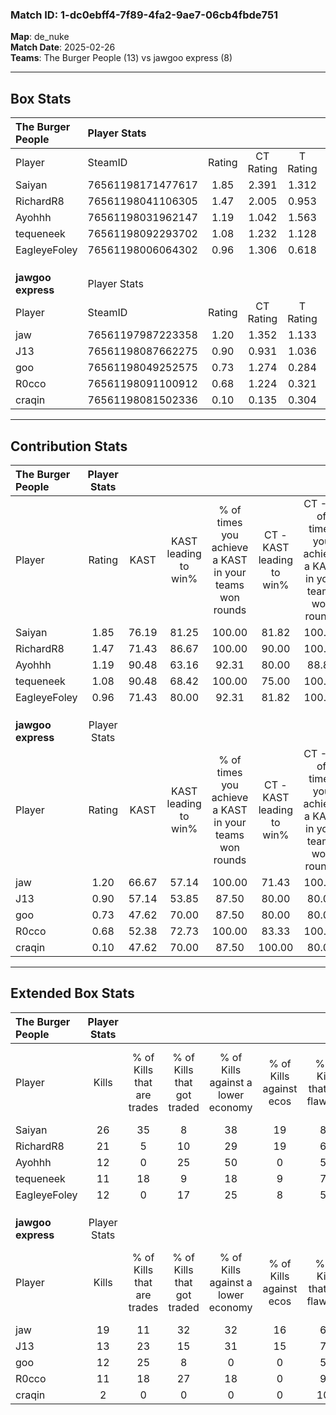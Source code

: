 ### Match ID: 1-dc0ebff4-7f89-4fa2-9ae7-06cb4fbde751  
**Map**: de_nuke  
**Match Date**: 2025-02-26  
**Teams**: The Burger People (13) vs jawgoo express (8)  

---  

## Box Stats  

| **The Burger People** | Player Stats      |        |           |          |       |       |       |         |        |      |     |
| :- | :- | :-: | :-: | :-: | :-: | :-: | :-: | :-: | :-: | :-: | :-: |
| Player                | SteamID           | Rating | CT Rating | T Rating | KAST  |  ADR  | Kills | Assists | Deaths | K/D  | HS% |
| Saiyan                | 76561198171477617 |  1.85  |   2.391   |  1.312   | 76.19 | 124.2 |  26   |    3    |   10   | 2.60 | 50  |
| RichardR8             | 76561198041106305 |  1.47  |   2.005   |  0.953   | 71.43 | 99.0  |  21   |    3    |   12   | 1.75 | 57  |
| Ayohhh                | 76561198031962147 |  1.19  |   1.042   |  1.563   | 90.48 | 82.8  |  12   |    8    |   13   | 0.92 | 58  |
| tequeneek             | 76561198092293702 |  1.08  |   1.232   |  1.128   | 90.48 | 55.6  |  11   |    2    |   11   | 1.00 | 45  |
| EagleyeFoley          | 76561198006064302 |  0.96  |   1.306   |  0.618   | 71.43 | 57.3  |  12   |    1    |   12   | 1.00 | 58  |
|                       |                   |        |           |          |       |       |       |         |        |      |     |
|                       |                   |        |           |          |       |       |       |         |        |      |     |
|                       |                   |        |           |          |       |       |       |         |        |      |     |
| **jawgoo express**    | Player Stats      |        |           |          |       |       |       |         |        |      |     |
| Player                | SteamID           | Rating | CT Rating | T Rating | KAST  |  ADR  | Kills | Assists | Deaths | K/D  | HS% |
| jaw                   | 76561197987223358 |  1.20  |   1.352   |  1.133   | 66.67 | 96.2  |  19   |    4    |   18   | 1.06 | 52  |
| J13                   | 76561198087662275 |  0.90  |   0.931   |  1.036   | 57.14 | 91.9  |  13   |    6    |   17   | 0.76 | 53  |
| goo                   | 76561198049252575 |  0.73  |   1.274   |  0.284   | 47.62 | 61.4  |  12   |    3    |   15   | 0.80 | 50  |
| R0cco                 | 76561198091100912 |  0.68  |   1.224   |  0.321   | 52.38 | 50.0  |  11   |    1    |   15   | 0.73 | 45  |
| craqin                | 76561198081502336 |  0.10  |   0.135   |  0.304   | 47.62 | 20.1  |   2   |    1    |   18   | 0.11 |  0  |
---  

## Contribution Stats  

| **The Burger People** | Player Stats |       |                      |                                                        |                           |                                                             |                          |                                                            |
| :- | :-: | :-: | :-: | :-: | :-: | :-: | :-: | :-: |
| Player                |    Rating    | KAST  | KAST leading to win% | % of times you achieve a KAST in your teams won rounds | CT - KAST leading to win% | CT - % of times you achieve a KAST in your teams won rounds | T - KAST leading to win% | T - % of times you achieve a KAST in your teams won rounds |
| Saiyan                |     1.85     | 76.19 |        81.25         |                         100.00                         |           81.82           |                           100.00                            |          80.00           |                           100.00                           |
| RichardR8             |     1.47     | 71.43 |        86.67         |                         100.00                         |           90.00           |                           100.00                            |          80.00           |                           100.00                           |
| Ayohhh                |     1.19     | 90.48 |        63.16         |                         92.31                          |           80.00           |                            88.89                            |          44.44           |                           100.00                           |
| tequeneek             |     1.08     | 90.48 |        68.42         |                         100.00                         |           75.00           |                           100.00                            |          57.14           |                           100.00                           |
| EagleyeFoley          |     0.96     | 71.43 |        80.00         |                         92.31                          |           81.82           |                           100.00                            |          75.00           |                           75.00                            |
|                       |              |       |                      |                                                        |                           |                                                             |                          |                                                            |
|                       |              |       |                      |                                                        |                           |                                                             |                          |                                                            |
|                       |              |       |                      |                                                        |                           |                                                             |                          |                                                            |
| **jawgoo express**    | Player Stats |       |                      |                                                        |                           |                                                             |                          |                                                            |
| Player                |    Rating    | KAST  | KAST leading to win% | % of times you achieve a KAST in your teams won rounds | CT - KAST leading to win% | CT - % of times you achieve a KAST in your teams won rounds | T - KAST leading to win% | T - % of times you achieve a KAST in your teams won rounds |
| jaw                   |     1.20     | 66.67 |        57.14         |                         100.00                         |           71.43           |                           100.00                            |          42.86           |                           100.00                           |
| J13                   |     0.90     | 57.14 |        53.85         |                         87.50                          |           80.00           |                            80.00                            |          37.50           |                           100.00                           |
| goo                   |     0.73     | 47.62 |        70.00         |                         87.50                          |           80.00           |                            80.00                            |          60.00           |                           100.00                           |
| R0cco                 |     0.68     | 52.38 |        72.73         |                         100.00                         |           83.33           |                           100.00                            |          60.00           |                           100.00                           |
| craqin                |     0.10     | 47.62 |        70.00         |                         87.50                          |          100.00           |                            80.00                            |          50.00           |                           100.00                           |
---  

## Extended Box Stats  

| **The Burger People** | Player Stats |                            |                            |                                    |                         |                              |                                 |        |                             |                                     |                          |                               |                            |
| :- | :-: | :-: | :-: | :-: | :-: | :-: | :-: | :-: | :-: | :-: | :-: | :-: | :-: |
| Player                |    Kills     | % of Kills that are trades | % of Kills that got traded | % of Kills against a lower economy | % of Kills against ecos | % of Kills that are flawless | % of Kills that are close duels | Deaths | % of Deaths that get traded | % of Deaths against a lower economy | % of Deaths against ecos | % of Deaths that are flawless | % of Deaths that are close |
| Saiyan                |      26      |             35             |             8              |                 38                 |           19            |              81              |                8                |   10   |              0              |                 30                  |            0             |              90               |             0              |
| RichardR8             |      21      |             5              |             10             |                 29                 |           19            |              62              |                5                |   12   |             25              |                 33                  |            0             |              75               |             0              |
| Ayohhh                |      12      |             0              |             25             |                 50                 |            0            |              58              |               17                |   13   |             23              |                 15                  |            0             |              69               |             0              |
| tequeneek             |      11      |             18             |             9              |                 18                 |            9            |              73              |                9                |   11   |             36              |                 18                  |            0             |              82               |             0              |
| EagleyeFoley          |      12      |             0              |             17             |                 25                 |            8            |              58              |                0                |   12   |             17              |                 25                  |            0             |              58               |             8              |
|                       |              |                            |                            |                                    |                         |                              |                                 |        |                             |                                     |                          |                               |                            |
|                       |              |                            |                            |                                    |                         |                              |                                 |        |                             |                                     |                          |                               |                            |
|                       |              |                            |                            |                                    |                         |                              |                                 |        |                             |                                     |                          |                               |                            |
| **jawgoo express**    | Player Stats |                            |                            |                                    |                         |                              |                                 |        |                             |                                     |                          |                               |                            |
| Player                |    Kills     | % of Kills that are trades | % of Kills that got traded | % of Kills against a lower economy | % of Kills against ecos | % of Kills that are flawless | % of Kills that are close duels | Deaths | % of Deaths that get traded | % of Deaths against a lower economy | % of Deaths against ecos | % of Deaths that are flawless | % of Deaths that are close |
| jaw                   |      19      |             11             |             32             |                 32                 |           16            |              68              |                5                |   18   |              6              |                 11                  |            0             |              67               |             6              |
| J13                   |      13      |             23             |             15             |                 31                 |           15            |              77              |                0                |   17   |             18              |                 12                  |            0             |              65               |             24             |
| goo                   |      12      |             25             |             8              |                 0                  |            0            |              58              |                0                |   15   |              0              |                 13                  |            0             |              73               |             7              |
| R0cco                 |      11      |             18             |             27             |                 18                 |            0            |              91              |                0                |   15   |              7              |                  7                  |            0             |              67               |             0              |
| craqin                |      2       |             0              |             0              |                 0                  |            0            |             100              |                0                |   18   |             28              |                 11                  |            6             |              72               |             0              |
